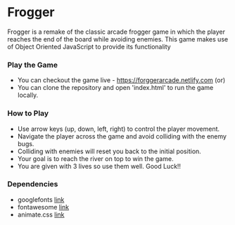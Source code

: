 # Frogger
Frogger is a remake of the classic arcade frogger game in which the player reaches the end of the board while avoiding enemies. This game makes use of Object Oriented JavaScript to provide its functionality

### Play the Game
* You can checkout the game live - https://forggerarcade.netlify.com (or)
* You can clone the repository and open 'index.html' to run the game locally.

### How to Play
* Use arrow keys (up, down, left, right) to control the player movement.
* Navigate the player across the game and avoid colliding with the enemy bugs.
* Colliding with enemies will reset you back to the initial position.
* Your goal is to reach the river on top to win the game.
* You are given with 3 lives so use them well. Good Luck!!

### Dependencies
* googlefonts [link](https://fonts.googleapis.com/css?family=Lato:300,400)
* fontawesome [link](https://fontawesome.com/?from=io)
* animate.css [link](https://daneden.github.io/animate.css/)
